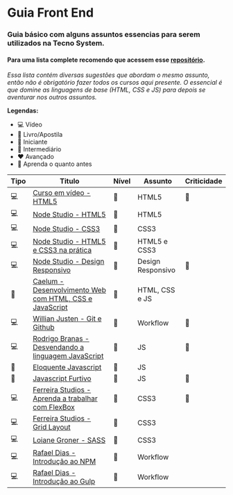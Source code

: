 # Guia Front End

### Guia básico com alguns assuntos essencias para serem utilizados na Tecno System. 
#### Para uma lista complete recomendo que acessem esse [repositório](https://github.com/kvnol/aprenda-frontend).

*Essa lista contém diversas sugestões que abordam o mesmo assunto, então não é obrigatório fazer todos os cursos aqui presente. O essencial é que domine as linguagens de base (HTML, CSS e JS) para depois se aventurar nos outros assuntos.*

**Legendas:**

- :computer: Vídeo
- :book: Livro/Apostila
- :green_heart: Iniciante
- :yellow_heart: Intermediário 
- :heart: Avançado
- :red_circle: Aprenda o quanto antes


Tipo | Titulo | Nível | Assunto | Criticidade 
---- | -------|-------|---------|------------
:computer: | [Curso em vídeo - HTML5](https://www.youtube.com/watch?v=epDCjksKMok&list=PLHz_AreHm4dlAnJ_jJtV29RFxnPHDuk9o) | :green_heart: | HTML5 | :red_circle:
:computer: | [Node Studio - HTML5](https://www.youtube.com/watch?v=YoDJsSII2Ug&list=PLwXQLZ3FdTVGKl3iPEyEWpFoYkMUxWW5O) | :green_heart: | HTML5
:computer: | [Node Studio - CSS3](https://www.youtube.com/watch?v=FRhM6sMOTfg&list=PLwXQLZ3FdTVGf7GUtiOFLc_9AXO25iIzG) | :green_heart: | CSS3
:computer: | [Node Studio - HTML5 e CSS3 na prática](https://www.youtube.com/watch?v=3_tTUcfZ5Ik&list=PLwXQLZ3FdTVF_HYP5r1oR7vK1_7ZuTU78) | :green_heart: | HTML5 e CSS3
:computer: |[Node Studio - Design Responsivo](https://www.youtube.com/watch?v=Z7z8J12hMco&list=PLwXQLZ3FdTVFi6oHo_K4IYDcwCU5-f1x5) | :green_heart: | Design Responsivo | :red_circle:
:book: | [Caelum - Desenvolvimento Web com HTML, CSS e JavaScript](https://www.caelum.com.br/apostila-html-css-javascript/) | :green_heart: | HTML, CSS e JS
:computer: | [Willian Justen - Git e Github](https://www.udemy.com/git-e-github-para-iniciantes/learn/v4/) | :yellow_heart: | Workflow | :red_circle:
:computer: | [Rodrigo Branas - Desvendando a linguagem JavaScript](https://www.youtube.com/watch?v=093dIOCNeIc&list=PLQCmSnNFVYnT1-oeDOSBnt164802rkegc) | :yellow_heart: | JS | :red_circle:
:book: | [Eloquente Javascript](https://braziljs.github.io/eloquente-javascript/) | :yellow_heart: | JS
:book: | [Javascript Furtivo](https://leanpub.com/javascriptfurtivo) | :yellow_heart: | JS | :red_circle:
:computer: | [Ferreira Studios - Aprenda a trabalhar com FlexBox](https://www.youtube.com/watch?v=dbVQqcV9iEc)| :yellow_heart: | CSS3 | :red_circle:
:computer: | [Ferreira Studios - Grid Layout](https://www.youtube.com/watch?v=RNvQzo4DoOA)| :yellow_heart: | CSS3
:computer: | [Loiane Groner - SASS](https://www.youtube.com/watch?v=D9OpSGViDgA&list=PL3C05B7A66AC502CF)| :yellow_heart: | CSS3
:computer: | [Rafael Dias - Introdução ao NPM](https://www.youtube.com/watch?v=WZoVzdi3N9s) | :yellow_heart: | Workflow
:computer: | [Rafael Dias - Introdução ao Gulp](https://www.youtube.com/watch?v=YEPz_NYHpac) | :yellow_heart: | Workflow
